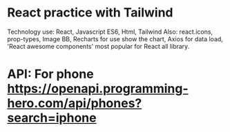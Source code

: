 # React practice with Tailwind

Technology use: React, Javascript ES6, Html, Tailwind
Also: react.icons, prop-types, Image BB, Recharts for use show the chart, Axios for data load, 'React awesome components' most popular for React all library.

# API: For phone https://openapi.programming-hero.com/api/phones?search=iphone
